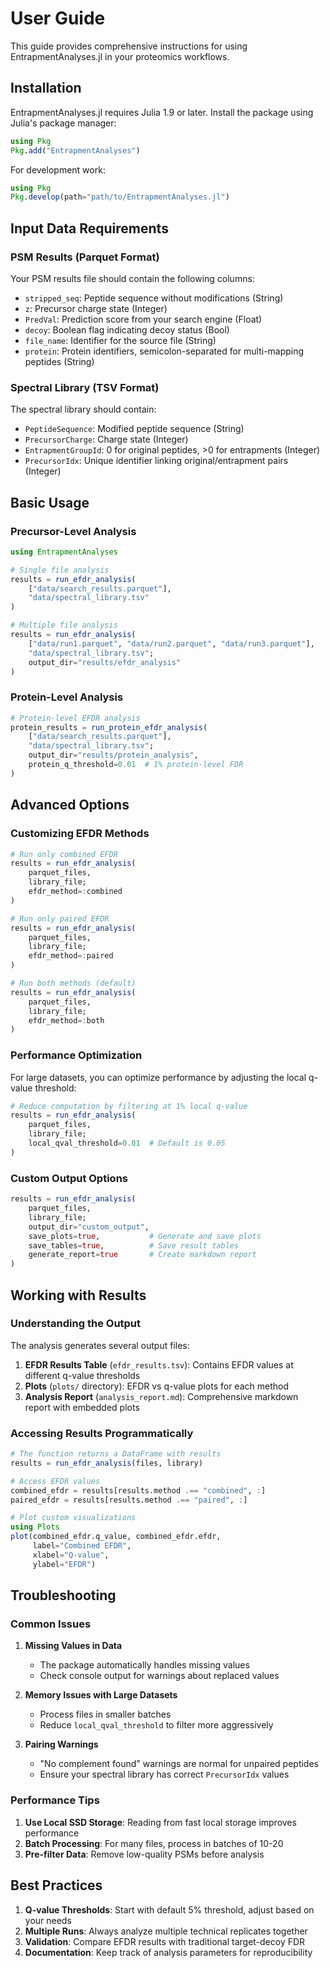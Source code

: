 # User Guide

This guide provides comprehensive instructions for using EntrapmentAnalyses.jl in your proteomics workflows.

## Installation

EntrapmentAnalyses.jl requires Julia 1.9 or later. Install the package using Julia's package manager:

```julia
using Pkg
Pkg.add("EntrapmentAnalyses")
```

For development work:

```julia
using Pkg
Pkg.develop(path="path/to/EntrapmentAnalyses.jl")
```

## Input Data Requirements

### PSM Results (Parquet Format)

Your PSM results file should contain the following columns:

- `stripped_seq`: Peptide sequence without modifications (String)
- `z`: Precursor charge state (Integer)
- `PredVal`: Prediction score from your search engine (Float)
- `decoy`: Boolean flag indicating decoy status (Bool)
- `file_name`: Identifier for the source file (String)
- `protein`: Protein identifiers, semicolon-separated for multi-mapping peptides (String)

### Spectral Library (TSV Format)

The spectral library should contain:

- `PeptideSequence`: Modified peptide sequence (String)
- `PrecursorCharge`: Charge state (Integer)
- `EntrapmentGroupId`: 0 for original peptides, >0 for entrapments (Integer)
- `PrecursorIdx`: Unique identifier linking original/entrapment pairs (Integer)

## Basic Usage

### Precursor-Level Analysis

```julia
using EntrapmentAnalyses

# Single file analysis
results = run_efdr_analysis(
    ["data/search_results.parquet"],
    "data/spectral_library.tsv"
)

# Multiple file analysis
results = run_efdr_analysis(
    ["data/run1.parquet", "data/run2.parquet", "data/run3.parquet"],
    "data/spectral_library.tsv";
    output_dir="results/efdr_analysis"
)
```

### Protein-Level Analysis

```julia
# Protein-level EFDR analysis
protein_results = run_protein_efdr_analysis(
    ["data/search_results.parquet"],
    "data/spectral_library.tsv";
    output_dir="results/protein_analysis",
    protein_q_threshold=0.01  # 1% protein-level FDR
)
```

## Advanced Options

### Customizing EFDR Methods

```julia
# Run only combined EFDR
results = run_efdr_analysis(
    parquet_files,
    library_file;
    efdr_method=:combined
)

# Run only paired EFDR
results = run_efdr_analysis(
    parquet_files,
    library_file;
    efdr_method=:paired
)

# Run both methods (default)
results = run_efdr_analysis(
    parquet_files,
    library_file;
    efdr_method=:both
)
```

### Performance Optimization

For large datasets, you can optimize performance by adjusting the local q-value threshold:

```julia
# Reduce computation by filtering at 1% local q-value
results = run_efdr_analysis(
    parquet_files,
    library_file;
    local_qval_threshold=0.01  # Default is 0.05
)
```

### Custom Output Options

```julia
results = run_efdr_analysis(
    parquet_files,
    library_file;
    output_dir="custom_output",
    save_plots=true,           # Generate and save plots
    save_tables=true,          # Save result tables
    generate_report=true       # Create markdown report
)
```

## Working with Results

### Understanding the Output

The analysis generates several output files:

1. **EFDR Results Table** (`efdr_results.tsv`): Contains EFDR values at different q-value thresholds
2. **Plots** (`plots/` directory): EFDR vs q-value plots for each method
3. **Analysis Report** (`analysis_report.md`): Comprehensive markdown report with embedded plots

### Accessing Results Programmatically

```julia
# The function returns a DataFrame with results
results = run_efdr_analysis(files, library)

# Access EFDR values
combined_efdr = results[results.method .== "combined", :]
paired_efdr = results[results.method .== "paired", :]

# Plot custom visualizations
using Plots
plot(combined_efdr.q_value, combined_efdr.efdr, 
     label="Combined EFDR", 
     xlabel="Q-value", 
     ylabel="EFDR")
```

## Troubleshooting

### Common Issues

1. **Missing Values in Data**
   - The package automatically handles missing values
   - Check console output for warnings about replaced values

2. **Memory Issues with Large Datasets**
   - Process files in smaller batches
   - Reduce `local_qval_threshold` to filter more aggressively

3. **Pairing Warnings**
   - "No complement found" warnings are normal for unpaired peptides
   - Ensure your spectral library has correct `PrecursorIdx` values

### Performance Tips

1. **Use Local SSD Storage**: Reading from fast local storage improves performance
2. **Batch Processing**: For many files, process in batches of 10-20
3. **Pre-filter Data**: Remove low-quality PSMs before analysis

## Best Practices

1. **Q-value Thresholds**: Start with default 5% threshold, adjust based on your needs
2. **Multiple Runs**: Always analyze multiple technical replicates together
3. **Validation**: Compare EFDR results with traditional target-decoy FDR
4. **Documentation**: Keep track of analysis parameters for reproducibility